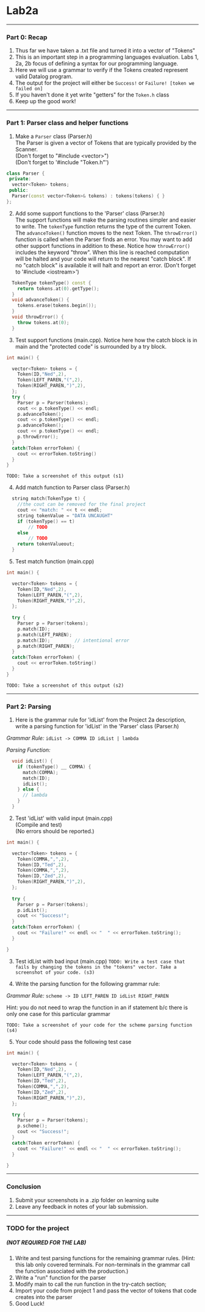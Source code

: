 # Lab2a
---
### Part 0: Recap
1. Thus far we have taken a .txt file and turned it into a vector of "Tokens"
2. This is an important step in a programming languages evaluation. Labs 1, 2a, 2b focus of defining a syntax for our programming language. 
3. Here we will use a grammar to verify if the Tokens created represent valid Datalog program. 
4. The output for the project will either be `Success!` or `Failure! [token we failed on]`
5. If you haven't done it yet write "getters" for the `Token.h` class
6. Keep up the good work!

---
### Part 1: Parser class and helper functions

1. Make a `Parser` class (Parser.h)  
The Parser is given a vector of Tokens that are typically provided by the Scanner.  
(Don't forget to "#include \<vector\>")  
(Don't forget to '#include "Token.h"')
```c++
class Parser {
 private:
  vector<Token> tokens;
 public:
  Parser(const vector<Token>& tokens) : tokens(tokens) { }
};
```

2. Add some support functions to the 'Parser' class (Parser.h)  
The support functions will make the parsing routines simpler and easier to write. The `tokenType` function returns the type of the current Token. The `advanceToken()` function moves to the next Token. The `throwError()` function is called when the Parser finds an error. You may want to add other support functions in addition to these. Notice how `throwError()` includes the keyword "throw". When this line is reached computation will be halted and your code will return to the nearest "catch block". If no "catch block" is available it will halt and report an error.
(Don't forget to '#include \<iostream\>')

```c++
  TokenType tokenType() const {
    return tokens.at(0).getType();
  }
  void advanceToken() {
    tokens.erase(tokens.begin());
  }
  void throwError() {
    throw tokens.at(0);
  }
```

3. Test support functions (main.cpp). Notice here how the catch block is in main and the "protected code" is surrounded by a try block.
~~~c++
int main() {

  vector<Token> tokens = {
    Token(ID,"Ned",2),
    Token(LEFT_PAREN,"(",2),
    Token(RIGHT_PAREN,")",2),
  };
  try {
    Parser p = Parser(tokens);
    cout << p.tokenType() << endl;
    p.advanceToken();
    cout << p.tokenType() << endl;
    p.advanceToken();
    cout << p.tokenType() << endl;
    p.throwError();
  }
  catch(Token errorToken) {
    cout << errorToken.toString()
  }
}
~~~

`TODO: Take a screenshot of this output (s1)`

4. Add match function to Parser class (Parser.h)
~~~c++
  string match(TokenType t) {
    //the cout can be removed for the final project
    cout << "match: " << t << endl;
    string tokenValue = "DATA UNCAUGHT"
	if (tokenType() == t)
		// TODO
    else
		// TODO
	return tokenValueout;
  }
~~~

5. Test match function (main.cpp)
~~~c++
int main() {

  vector<Token> tokens = {
    Token(ID,"Ned",2),
    Token(LEFT_PAREN,"(",2),
    Token(RIGHT_PAREN,")",2),
  };
  
  try {
    Parser p = Parser(tokens);
    p.match(ID);
    p.match(LEFT_PAREN);
    p.match(ID);         // intentional error
    p.match(RIGHT_PAREN);
  }
  catch(Token errorToken) {
    cout << errorToken.toString()
  }
}
~~~
`TODO: Take a screenshot of this output (s2)`

---
### Part 2: Parsing

1. Here is the grammar rule for 'idList' from the Project 2a description, write a parsing function for 'idList' in the 'Parser' class (Parser.h)

*Grammar Rule:*
`idList -> COMMA ID idList | lambda`

*Parsing Function:*
~~~c++
  void idList() {
    if (tokenType() __ COMMA) {
      match(COMMA);
      match(ID);
      idList();
    } else {
      // lambda
    }
  }
~~~

2. Test 'idList' with valid input (main.cpp)  
(Compile and test)  
(No errors should be reported.)

~~~c++
int main() {

  vector<Token> tokens = {
    Token(COMMA,",",2),
    Token(ID,"Ted",2),
    Token(COMMA,",",2),
    Token(ID,"Zed",2),
    Token(RIGHT_PAREN,")",2),
  };
  
  try {
    Parser p = Parser(tokens);
    p.idList();
	cout << "Success!";
  }
  catch(Token errorToken) {
    cout << "Failure!" << endl << "  " << errorToken.toString(); 
  }

}
~~~

3. Test idList with bad input (main.cpp)
`TODO: Write a test case that fails by changing the tokens in the "tokens" vector. Take a screenshot of your code. (s3)`

4. Write the parsing function for the following grammar rule:

*Grammar Rule:*
`scheme -> ID LEFT_PAREN ID idList RIGHT_PAREN`

Hint: you do not need to wrap the function in an if statement b/c there is only one case for this particular grammar

`TODO: Take a screenshot of your code for the scheme parsing function (s4)`

5. Your code should pass the following test case
~~~c++
int main() {

  vector<Token> tokens = {
    Token(ID,"Ned",2),
    Token(LEFT_PAREN,"(",2),
    Token(ID,"Ted",2),
    Token(COMMA,",",2),
    Token(ID,"Zed",2),
    Token(RIGHT_PAREN,")",2),
  };

  try {
    Parser p = Parser(tokens);
    p.scheme();
	cout << "Success!";
  }
  catch(Token errorToken) {
    cout << "Failure!" << endl << "  " << errorToken.toString(); 
  }

}
~~~

---
### Conclusion
1. Submit your screenshots in a .zip folder on learning suite
2. Leave any feedback in notes of your lab submission.

---
### TODO for the project 
##### (NOT REQUIRED FOR THE LAB)
1.  Write and test parsing functions for the remaining grammar rules.
(Hint: this lab only covered terminals. For non-terminals in the grammar call the function associated with the production.)
2. Write a "run" function for the parser
3. Modify main to call the run function in the try-catch section;
4. Import your code from project 1 and pass the vector of tokens that code creates into the parser
5. Good Luck!
